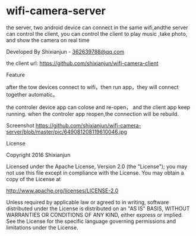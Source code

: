 # wifi-camera-server
the server, two android device can connect in the same wifi,andthe server can control the client, you can control the client to play music ,take photo, and show the camera  on real time

Developed By  Shixianjun - 362639788@qq.com

the client url: https://github.com/shixianjun/wifi-camera-client

Feature

after the tow devices connect to wifi，then run app，they will connect together automatic。

the controler device app can colose and re-open， and the client app  keep running. when the controler app reopen,the connection will be rebuild.

Screenshot
https://github.com/shixianjun/wifi-camera-server/blob/master/pic/649081208119610046.jpg

License

Copyright 2016 Shixianjun

Licensed under the Apache License, Version 2.0 (the "License"); you may not use this file except in compliance with the License. You may obtain a copy of the License at

http://www.apache.org/licenses/LICENSE-2.0

Unless required by applicable law or agreed to in writing, software distributed under the License is distributed on an "AS IS" BASIS, WITHOUT WARRANTIES OR CONDITIONS OF ANY KIND, either express or implied. See the License for the specific language governing permissions and limitations under the License.
